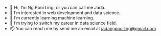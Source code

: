 - 👋 Hi, I’m Ng Pooi Ling, or you can call me Jada.
- 👀 I’m interested in web development and data science.
- 🌱 I’m currently learning machine learning. 
- 💞️ I’m trying to switch my career in data science field. 
- 📫 You can reach me by send me an email at jadangpooiling@gmail.com

<!---
jadanpl/jadanpl is a ✨ special ✨ repository because its `README.md` (this file) appears on your GitHub profile.
You can click the Preview link to take a look at your changes.
--->
